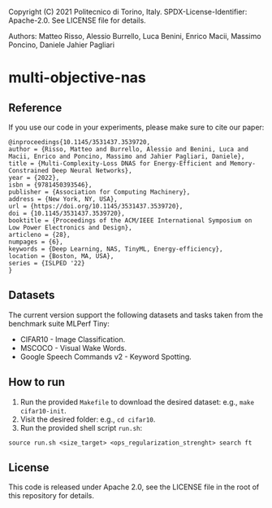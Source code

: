 Copyright (C) 2021 Politecnico di Torino, Italy. SPDX-License-Identifier: Apache-2.0. See LICENSE file for details.

Authors: Matteo Risso, Alessio Burrello, Luca Benini, Enrico Macii, Massimo Poncino, Daniele Jahier Pagliari

# multi-objective-nas

## Reference
If you use our code in your experiments, please make sure to cite our paper:
```
@inproceedings{10.1145/3531437.3539720,
author = {Risso, Matteo and Burrello, Alessio and Benini, Luca and Macii, Enrico and Poncino, Massimo and Jahier Pagliari, Daniele},
title = {Multi-Complexity-Loss DNAS for Energy-Efficient and Memory-Constrained Deep Neural Networks},
year = {2022},
isbn = {9781450393546},
publisher = {Association for Computing Machinery},
address = {New York, NY, USA},
url = {https://doi.org/10.1145/3531437.3539720},
doi = {10.1145/3531437.3539720},
booktitle = {Proceedings of the ACM/IEEE International Symposium on Low Power Electronics and Design},
articleno = {28},
numpages = {6},
keywords = {Deep Learning, NAS, TinyML, Energy-efficiency},
location = {Boston, MA, USA},
series = {ISLPED '22}
}
```
## Datasets
The current version support the following datasets and tasks taken from the benchmark suite MLPerf Tiny:
- CIFAR10 - Image Classification.
- MSCOCO - Visual Wake Words.
- Google Speech Commands v2 - Keyword Spotting.

## How to run
1. Run the provided `Makefile` to download the desired dataset: e.g., `make cifar10-init`.
2. Visit the desired folder: e.g., `cd cifar10`.
3. Run the provided shell script `run.sh`: 
```
source run.sh <size_target> <ops_regularization_strenght> search ft
```

## License
This code is released under Apache 2.0, see the LICENSE file in the root of this repository for details.